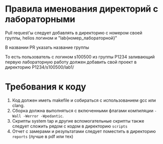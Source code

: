 # Правила именования директорий с лабораторными

Pull request'ы следует добавлять в директорию с номером своей группы, helios логином и "lab{номер_лабораторной}"

В названии PR указать название группы

То есть пользователь с логином s100500 из группы P1234 заливающий первую лабораторную работу должен добавить свой проект в директорию P1234/s100500/lab1/

# Требования к коду

1. Код должен иметь makefile и собираться с использованием gcc или clang. 
2. Сборка должна выполняться с включенными флагами компиляции `-Wall -Werror -Wpedantic`.
3. Скрипты system tap и другие вспомогательные скрипты также следует сложить рядом с кодом в директорию `scripts`
4. Отчет с замерами и результатами следует поместить в директорию `reports` (лучше в pdf или тех)
